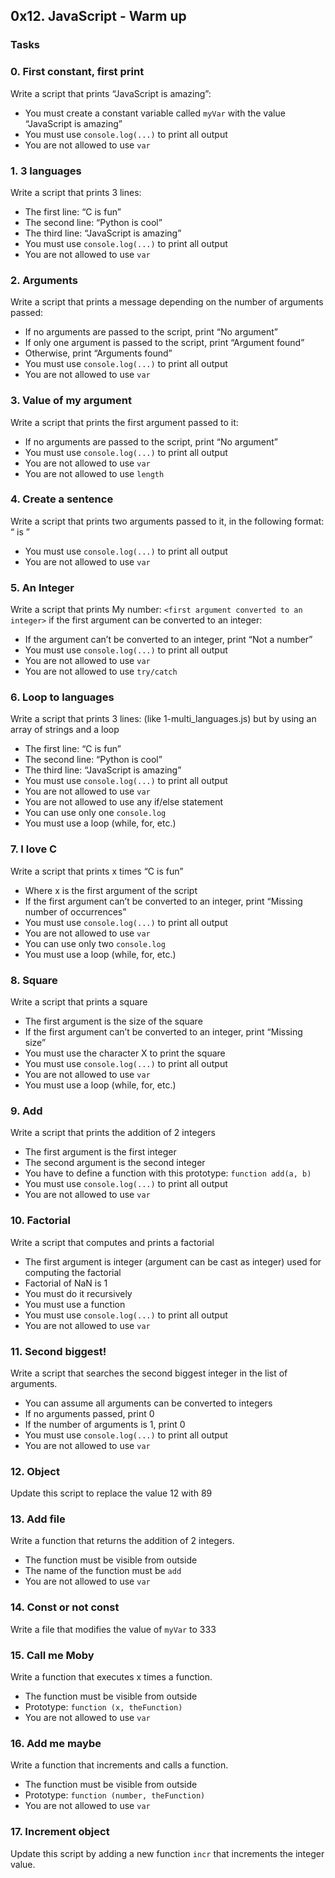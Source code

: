 ## 0x12. JavaScript - Warm up

### Tasks

### 0. First constant, first print

Write a script that prints “JavaScript is amazing”:
- You must create a constant variable called `myVar` with the value “JavaScript is amazing”
- You must use `console.log(...)` to print all output
- You are not allowed to use `var`

### 1. 3 languages

Write a script that prints 3 lines:
- The first line: “C is fun”
- The second line: “Python is cool”
- The third line: “JavaScript is amazing”
- You must use `console.log(...)` to print all output
- You are not allowed to use `var`

### 2. Arguments

Write a script that prints a message depending on the number of arguments passed:
- If no arguments are passed to the script, print “No argument”
- If only one argument is passed to the script, print “Argument found”
- Otherwise, print “Arguments found”
- You must use `console.log(...)` to print all output
- You are not allowed to use `var`

### 3. Value of my argument

Write a script that prints the first argument passed to it:
- If no arguments are passed to the script, print “No argument”
- You must use `console.log(...)` to print all output
- You are not allowed to use `var`
- You are not allowed to use `length`

### 4. Create a sentence

Write a script that prints two arguments passed to it, in the following format: “<arg1> is <arg2>”
- You must use `console.log(...)` to print all output
- You are not allowed to use `var`

### 5. An Integer

Write a script that prints My number: `<first argument converted to an integer>` if the first argument can be converted to an integer:
- If the argument can’t be converted to an integer, print “Not a number”
- You must use `console.log(...)` to print all output
- You are not allowed to use `var`
- You are not allowed to use `try/catch`

### 6. Loop to languages

Write a script that prints 3 lines: (like 1-multi_languages.js) but by using an array of strings and a loop
- The first line: “C is fun”
- The second line: “Python is cool”
- The third line: “JavaScript is amazing”
- You must use `console.log(...)` to print all output
- You are not allowed to use `var`
- You are not allowed to use any if/else statement
- You can use only one `console.log`
- You must use a loop (while, for, etc.)

### 7. I love C

Write a script that prints x times “C is fun”
- Where x is the first argument of the script
- If the first argument can’t be converted to an integer, print “Missing number of occurrences”
- You must use `console.log(...)` to print all output
- You are not allowed to use `var`
- You can use only two `console.log`
- You must use a loop (while, for, etc.)

### 8. Square

Write a script that prints a square
- The first argument is the size of the square
- If the first argument can’t be converted to an integer, print “Missing size”
- You must use the character X to print the square
- You must use `console.log(...)` to print all output
- You are not allowed to use `var`
- You must use a loop (while, for, etc.)

### 9. Add

Write a script that prints the addition of 2 integers
- The first argument is the first integer
- The second argument is the second integer
- You have to define a function with this prototype: `function add(a, b)`
- You must use `console.log(...)` to print all output
- You are not allowed to use `var`

### 10. Factorial

Write a script that computes and prints a factorial
- The first argument is integer (argument can be cast as integer) used for computing the factorial
- Factorial of NaN is 1
- You must do it recursively
- You must use a function
- You must use `console.log(...)` to print all output
- You are not allowed to use `var`

### 11. Second biggest!

Write a script that searches the second biggest integer in the list of arguments.
- You can assume all arguments can be converted to integers
- If no arguments passed, print 0
- If the number of arguments is 1, print 0
- You must use `console.log(...)` to print all output
- You are not allowed to use `var`

### 12. Object

Update this script to replace the value 12 with 89

### 13. Add file

Write a function that returns the addition of 2 integers.
- The function must be visible from outside
- The name of the function must be `add`
- You are not allowed to use `var`

### 14. Const or not const

Write a file that modifies the value of `myVar` to 333

### 15. Call me Moby

Write a function that executes x times a function.
- The function must be visible from outside
- Prototype: `function (x, theFunction)`
- You are not allowed to use `var`

### 16. Add me maybe

Write a function that increments and calls a function.
- The function must be visible from outside
- Prototype: `function (number, theFunction)`
- You are not allowed to use `var`

### 17. Increment object

Update this script by adding a new function `incr` that increments the integer value.

